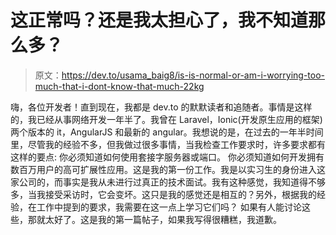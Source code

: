 # 这正常吗？还是我太担心了，我不知道那么多？

> 原文：<https://dev.to/usama_baig8/is-is-normal-or-am-i-worrying-too-much-that-i-dont-know-that-much-22kg>

嗨，各位开发者！直到现在，我都是 dev.to 的默默读者和追随者。事情是这样的，我已经从事网络开发一年半了。我曾在 Laravel，Ionic(开发原生应用的框架)两个版本的 it，AngularJS 和最新的 angular。我想说的是，在过去的一年半时间里，尽管我的经验不多，但我做过很多事情，当我检查工作要求时，许多要求都有这样的要点:
你必须知道如何使用套接字服务器或端口。
你必须知道如何开发拥有数百万用户的高可扩展性应用。这是我的第一份工作。我是以实习生的身份进入这家公司的，而事实是我从未进行过真正的技术面试。我有这种感觉，我知道得不够多，当我接受采访时，它会变坏。这只是我的感觉还是相互的？另外，根据我的经验，在工作中提到的要求，我需要在这一点上学习它们吗？
如果有人能讨论这些，那就太好了。这是我的第一篇帖子，如果我写得很糟糕，我道歉。
